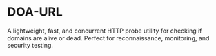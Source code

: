 # DOA-URL
A lightweight, fast, and concurrent HTTP probe utility for checking if domains are alive or dead. Perfect for reconnaissance, monitoring, and security testing.
